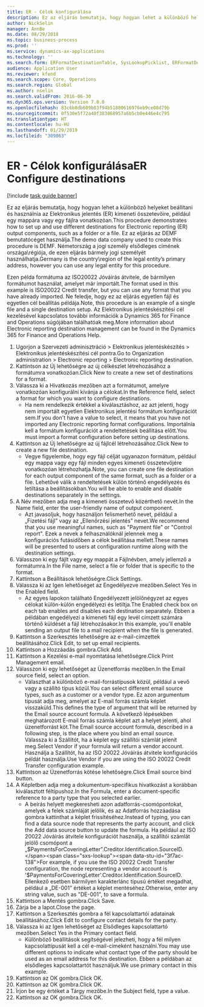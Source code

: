 ```yaml
---
title: ER - Célok konfigurálása
description: Ez az eljárás bemutatja, hogy hogyan lehet a különböző helyeket beállítani és használnia az Elektronikus jelentés (ER) kimeneti összetevőire, például egy mappára vagy egy fájlra vonatkozóan.
author: NickSelin
manager: AnnBe
ms.date: 08/29/2018
ms.topic: business-process
ms.prod: ''
ms.service: dynamics-ax-applications
ms.technology: ''
ms.search.form: ERFormatDestinationTable, SysLookupPicklist, ERFormatDestinationSettings, ERFormatDestinationEmailSettings, ERExpressionDesignerFormula, SRSPrintDestinationTokens
audience: Application User
ms.reviewer: kfend
ms.search.scope: Core, Operations
ms.search.region: Global
ms.author: nselin
ms.search.validFrom: 2016-06-30
ms.dyn365.ops.version: Version 7.0.0
ms.openlocfilehash: 83c6b8db609b83f94b51800616976eb9ce08d79b
ms.sourcegitcommit: 0f530e5f72a40f383868957a6b5cb0e446e4c795
ms.translationtype: HT
ms.contentlocale: hu-HU
ms.lasthandoff: 01/29/2019
ms.locfileid: "309863"
---
```

# <a name="er-configure-destinations"></a><span data-ttu-id="3f7ac-103">ER - Célok konfigurálása</span><span class="sxs-lookup"><span data-stu-id="3f7ac-103">ER Configure destinations</span></span>

[!include [task guide banner](../../includes/task-guide-banner.md)]

<span data-ttu-id="3f7ac-104">Ez az eljárás bemutatja, hogy hogyan lehet a különböző helyeket beállítani és használnia az Elektronikus jelentés (ER) kimeneti összetevőire, például egy mappára vagy egy fájlra vonatkozóan.</span><span class="sxs-lookup"><span data-stu-id="3f7ac-104">This procedure demonstrates how to set up and use different destinations for Electronic reporting (ER) output components, such as a folder or a file.</span></span> <span data-ttu-id="3f7ac-105">Ez az eljárás az DEMF bemutatócéget használja.</span><span class="sxs-lookup"><span data-stu-id="3f7ac-105">The demo data company used to create this procedure is DEMF.</span></span> <span data-ttu-id="3f7ac-106">Németország a jogi személy elsődleges címének országa\régiója, de ezen eljárás bármely jogi személyét használhatja.</span><span class="sxs-lookup"><span data-stu-id="3f7ac-106">Germany is the country\region of the legal entity’s primary address, however you can use any legal entity for this procedure.</span></span> 

<span data-ttu-id="3f7ac-107">Ezen példa formátuma az ISO20022 Jóváírás átvitele, de bármilyen formátumot használat, amelyet már importált.</span><span class="sxs-lookup"><span data-stu-id="3f7ac-107">The format used in this example is ISO20022 Credit transfer, but you can use any format that you have already imported.</span></span> <span data-ttu-id="3f7ac-108">Ne feledje, hogy ez az eljárás egyetlen fájl és egyetlen cél beállítás példája.</span><span class="sxs-lookup"><span data-stu-id="3f7ac-108">Note, this procedure is an example of a single file and a single destination setup.</span></span> <span data-ttu-id="3f7ac-109">Az Elektronikus jelentéskészítési cél kezelésével kapcsolatos további információk a Dynamics 365 for Finance and Operations súgójában találhatóak meg.</span><span class="sxs-lookup"><span data-stu-id="3f7ac-109">More information about Electronic reporting destination management can be found in the Dynamics 365 for Finance and Operations Help.</span></span>

1. <span data-ttu-id="3f7ac-110">Ugorjon a Szervezeti adminisztráció > Elektronikus jelentéskészítés > Elektronikus jelentéskészítési cél pontra.</span><span class="sxs-lookup"><span data-stu-id="3f7ac-110">Go to Organization administration > Electronic reporting > Electronic reporting destination.</span></span>
2. <span data-ttu-id="3f7ac-111">Kattintson az Új lehetőségre az új célkészlet létrehozásához a formátumra vonatkozóan.</span><span class="sxs-lookup"><span data-stu-id="3f7ac-111">Click New to create a new set of destinations for a format.</span></span>
3. <span data-ttu-id="3f7ac-112">Válassza ki a Hivatkozás mezőben azt a formátumot, amelyre vonatkozóan konfigurálni kívánja a célokat.</span><span class="sxs-lookup"><span data-stu-id="3f7ac-112">In the Reference field, select a format for which you want to configure destinations.</span></span>
    * <span data-ttu-id="3f7ac-113">Ha nem rendelkezik értékkel a kiválasztáshoz, az azt jelenti, hogy nem importált egyetlen Elektronikus jelentési formátum konfigurációt sem.</span><span class="sxs-lookup"><span data-stu-id="3f7ac-113">If you don't have a value to select, it means that you have not imported any Electronic reporting format configurations.</span></span> <span data-ttu-id="3f7ac-114">Importálnia kell a formátum konfigurációt a rendeltetések beállítása előtt.</span><span class="sxs-lookup"><span data-stu-id="3f7ac-114">You must import a format configuration before setting up destinations.</span></span>  
4. <span data-ttu-id="3f7ac-115">Kattintson az Új lehetőségre az új fájlcél létrehozásához.</span><span class="sxs-lookup"><span data-stu-id="3f7ac-115">Click New to create a new file destination.</span></span>
    * <span data-ttu-id="3f7ac-116">Vegye figyelembe, hogy egy fájl célját ugyanazon formátum, például egy mappa vagy egy fájl minden egyes kimeneti összetevőjére vonatkozóan létrehozhatja.</span><span class="sxs-lookup"><span data-stu-id="3f7ac-116">Note, you can create one file destination for each output component of the same format, such as a folder or a file.</span></span> <span data-ttu-id="3f7ac-117">Lehetővé válik a rendeltetések külön történő engedélyezés és letiltása a beállításokban.</span><span class="sxs-lookup"><span data-stu-id="3f7ac-117">You will be able to enable and disable destinations separately in the settings.</span></span>  
5. <span data-ttu-id="3f7ac-118">A Név mezőben adja meg a kimeneti összetevő közérthető nevét.</span><span class="sxs-lookup"><span data-stu-id="3f7ac-118">In the Name field, enter the user-friendly name of output component.</span></span>
    * <span data-ttu-id="3f7ac-119">Azt javasoljuk, hogy használjon felismerhető nevet, például a „Fizetési fájl” vagy az „Ellenőrzési jelentés” nevet.</span><span class="sxs-lookup"><span data-stu-id="3f7ac-119">We recommend that you use meaningful names, such as "Payment file" or "Control report".</span></span> <span data-ttu-id="3f7ac-120">Ezek a nevek a felhasználóknál jelennek meg a konfigurációs futásidőben a célok beállítása mellett.</span><span class="sxs-lookup"><span data-stu-id="3f7ac-120">These names will be presented to users at configuration runtime along with the destination settings.</span></span>  
6. <span data-ttu-id="3f7ac-121">Válasszon ki egy fájlt vagy egy mappát a Fájlnévben, amely jellemző a formátumra.</span><span class="sxs-lookup"><span data-stu-id="3f7ac-121">In the File name, select a file or folder that is specific to the format.</span></span>
7. <span data-ttu-id="3f7ac-122">Kattintson a Beállítások lehetőségre.</span><span class="sxs-lookup"><span data-stu-id="3f7ac-122">Click Settings.</span></span>
8. <span data-ttu-id="3f7ac-123">Válassza ki az Igen lehetőséget az Engedélyezve mezőben.</span><span class="sxs-lookup"><span data-stu-id="3f7ac-123">Select Yes in the Enabled field.</span></span>
    * <span data-ttu-id="3f7ac-124">Az egyes lapokon található Engedélyezett jelölőnégyzet az egyes célokat külön-külön engedélyezi és letiltja.</span><span class="sxs-lookup"><span data-stu-id="3f7ac-124">The Enabled check box on each tab enables and disables each destination separately.</span></span> <span data-ttu-id="3f7ac-125">Ebben a példában engedélyezi a kimeneti fájl egy levél címzett számára történő küldését a fájl létrehozásakor.</span><span class="sxs-lookup"><span data-stu-id="3f7ac-125">In this example, you'll enable sending an output file to a mail recipient when the file is generated.</span></span>  
9. <span data-ttu-id="3f7ac-126">Kattintson a Szerkesztés lehetőségre az e-mail-címzettek beállításához.</span><span class="sxs-lookup"><span data-stu-id="3f7ac-126">Click Edit, to set up email recipients.</span></span>
10. <span data-ttu-id="3f7ac-127">Kattintson a Hozzáadás gombra.</span><span class="sxs-lookup"><span data-stu-id="3f7ac-127">Click Add.</span></span>
11. <span data-ttu-id="3f7ac-128">Kattintson a Kezelési e-mail nyomtatása lehetőségre.</span><span class="sxs-lookup"><span data-stu-id="3f7ac-128">Click Print Management email.</span></span>
12. <span data-ttu-id="3f7ac-129">Válasszon ki egy lehetőséget az Üzenetforrás mezőben.</span><span class="sxs-lookup"><span data-stu-id="3f7ac-129">In the Email source  field, select an option.</span></span>
    * <span data-ttu-id="3f7ac-130">Választhat a különböző e-mail-forrástípusok közül, például a vevő vagy a szállító típus közül.</span><span class="sxs-lookup"><span data-stu-id="3f7ac-130">You can select different email source types, such as a customer or a vendor type.</span></span> <span data-ttu-id="3f7ac-131">Ez azon argumentum típusát adja meg, amelyet az E-mail forrás számla képlet visszaküld.</span><span class="sxs-lookup"><span data-stu-id="3f7ac-131">This defines the type of argument that will be returned by the Email source account formula.</span></span> <span data-ttu-id="3f7ac-132">A következő lépésekben meghatározott E-mail forrás számla képlet azt a helyet jelenti, ahol üzenetforrást köt.</span><span class="sxs-lookup"><span data-stu-id="3f7ac-132">The Email source account formula, described in a following step, is the place where you bind an email source.</span></span> <span data-ttu-id="3f7ac-133">Válassza ki a Szállítót, ha a képlet egy szállítói számlát jelenít meg.</span><span class="sxs-lookup"><span data-stu-id="3f7ac-133">Select Vendor if your formula will return a vendor account.</span></span> <span data-ttu-id="3f7ac-134">Használja a Szállítót, ha az ISO 20022 Jóváírás átvitele konfigurációs példát használja.</span><span class="sxs-lookup"><span data-stu-id="3f7ac-134">Use Vendor if you are using the ISO 20022 Credit Transfer configuration example.</span></span>  
13. <span data-ttu-id="3f7ac-135">Kattintson az Üzenetforrás kötése lehetőségre.</span><span class="sxs-lookup"><span data-stu-id="3f7ac-135">Click Email source bind button.</span></span>
14. <span data-ttu-id="3f7ac-136">A Képletben adja meg a dokumentum-specifikus hivatkozást a korábban kiválasztott féltípushoz.</span><span class="sxs-lookup"><span data-stu-id="3f7ac-136">In the Formula, enter a document-specific reference to a party type that you selected earlier.</span></span>
    * <span data-ttu-id="3f7ac-137">A beírás helyett megkeresheti azon adatforrás-csomópontokat, amelyek a felek számláját jelölik, és az Adatforrás hozzáadása gombra kattinthat a képlet frissítéséhez.</span><span class="sxs-lookup"><span data-stu-id="3f7ac-137">Instead of typing, you can find a data source node that represents the party account, and click the Add data source button to update the formula.</span></span> <span data-ttu-id="3f7ac-138">Ha például az ISO 20022 Jóváírás átvitele konfigurációt használja, a szállítói számlát jelölő csomópont a „$PaymentsForCoveringLetter”.Creditor.Identification.SourceID.</span><span class="sxs-lookup"><span data-stu-id="3f7ac-138">For example, if you use the ISO 20022 Credit Transfer configuration, the node representing a vendor account is '$PaymentsForCoveringLetter'.Creditor.Identification.SourceID.</span></span> <span data-ttu-id="3f7ac-139">Ellenkező esetben bármilyen karakterlánc típusú értéket megadhat, például a „DE-001” értéket a képlet mentéséhez.</span><span class="sxs-lookup"><span data-stu-id="3f7ac-139">Otherwise, enter any string value, such as "DE-001", to save a formula.</span></span>  
15. <span data-ttu-id="3f7ac-140">Kattintson a Mentés gombra.</span><span class="sxs-lookup"><span data-stu-id="3f7ac-140">Click Save.</span></span>
16. <span data-ttu-id="3f7ac-141">Zárja be a lapot.</span><span class="sxs-lookup"><span data-stu-id="3f7ac-141">Close the page.</span></span>
17. <span data-ttu-id="3f7ac-142">Kattintson a Szerkesztés gombra a fél kapcsolattartói adatainak beállításához.</span><span class="sxs-lookup"><span data-stu-id="3f7ac-142">Click Edit to configure contact details for the party.</span></span>
18. <span data-ttu-id="3f7ac-143">Válassza ki az Igen lehetőséget az Elsődleges kapcsolattartó mezőben.</span><span class="sxs-lookup"><span data-stu-id="3f7ac-143">Select Yes in the Primary contact field.</span></span>
    * <span data-ttu-id="3f7ac-144">Különböző beállítások segítségével jelezheti, hogy a fél milyen kapcsolattípusát kell a cél e-mail-címeként használni.</span><span class="sxs-lookup"><span data-stu-id="3f7ac-144">You may use different options to indicate what contact type of the party should be used as an email address for this destination.</span></span> <span data-ttu-id="3f7ac-145">Ebben a példában az elsődleges kapcsolattartót használjuk.</span><span class="sxs-lookup"><span data-stu-id="3f7ac-145">We use primary contact in this example.</span></span>  
19. <span data-ttu-id="3f7ac-146">Kattintson az OK gombra.</span><span class="sxs-lookup"><span data-stu-id="3f7ac-146">Click OK.</span></span>
20. <span data-ttu-id="3f7ac-147">Kattintson az OK gombra.</span><span class="sxs-lookup"><span data-stu-id="3f7ac-147">Click OK.</span></span>
21. <span data-ttu-id="3f7ac-148">Írjon be egy értéket a Tárgy mezőbe.</span><span class="sxs-lookup"><span data-stu-id="3f7ac-148">In the Subject field, type a value.</span></span>
22. <span data-ttu-id="3f7ac-149">Kattintson az OK gombra.</span><span class="sxs-lookup"><span data-stu-id="3f7ac-149">Click OK.</span></span>

